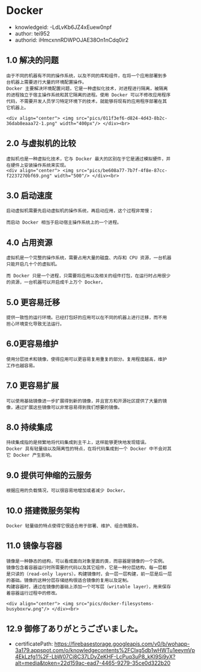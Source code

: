 Docker
===
* knowledgeid: -LdLvKb6JZ4xEuew0npf
* author: tei952
* authorid: iHmcxnnRDWPOJAE38On1nCdq0ir2

## 1.0 解决的问题
```
由于不同的机器有不同的操作系统，以及不同的库和组件，在将一个应用部署到多
台机器上需要进行大量的环境配置操作。
Docker 主要解决环境配置问题，它是一种虚拟化技术，对进程进行隔离，被隔离
的进程独立于宿主操作系统和其它隔离的进程。使用 Docker 可以不修改应用程序
代码，不需要开发人员学习特定环境下的技术，就能够将现有的应用程序部署在其
它机器上。

<div align="center"> <img src="pics/011f3ef6-d824-4d43-8b2c-36dab8eaaa72-1.png" width="400px"/> </div><br>
```
## 2.0 与虚拟机的比较
```
虚拟机也是一种虚拟化技术，它与 Docker 最大的区别在于它是通过模拟硬件，并
在硬件上安装操作系统来实现。
<div align="center"> <img src="pics/be608a77-7b7f-4f8e-87cc-f2237270bf69.png" width="500"/> </div><br>
```
## 3.0 启动速度
```
启动虚拟机需要先启动虚拟机的操作系统，再启动应用，这个过程非常慢；

而启动 Docker 相当于启动宿主操作系统上的一个进程。
```
## 4.0 占用资源
```
虚拟机是一个完整的操作系统，需要占用大量的磁盘、内存和 CPU 资源，一台机器
只能开启几十个的虚拟机。

而 Docker 只是一个进程，只需要将应用以及相关的组件打包，在运行时占用很少
的资源，一台机器可以开启成千上万个 Docker。
```
## 5.0 更容易迁移
```
提供一致性的运行环境。已经打包好的应用可以在不同的机器上进行迁移，而不用
担心环境变化导致无法运行。
```
## 6.0更容易维护
```
使用分层技术和镜像，使得应用可以更容易复用重复的部分。复用程度越高，维护
工作也越容易。
```
## 7.0 更容易扩展
```
可以使用基础镜像进一步扩展得到新的镜像，并且官方和开源社区提供了大量的镜
像，通过扩展这些镜像可以非常容易得到我们想要的镜像。
```
## 8.0 持续集成
```
持续集成指的是频繁地将代码集成到主干上，这样能够更快地发现错误。
Docker 具有轻量级以及隔离性的特点，在将代码集成到一个 Docker 中不会对其
它 Docker 产生影响。
```
## 9.0 提供可伸缩的云服务
```
根据应用的负载情况，可以很容易地增加或者减少 Docker。
```
## 10.0 搭建微服务架构
```
Docker 轻量级的特点使得它很适合用于部署、维护、组合微服务。
```
## 11.0 镜像与容器
```
镜像是一种静态的结构，可以看成面向对象里面的类，而容器是镜像的一个实例。
镜像包含着容器运行时所需要的代码以及其它组件，它是一种分层结构，每一层都
是只读的（read-only layers）。构建镜像时，会一层一层构建，前一层是后一层
的基础。镜像的这种分层存储结构很适合镜像的复用以及定制。
构建容器时，通过在镜像的基础上添加一个可写层（writable layer），用来保存
着容器运行过程中的修改。

<div align="center"> <img src="pics/docker-filesystems-busyboxrw.png"/> </div><br>
```
## 12.9 御修了ありがとうございました。
* certificatePath: https://firebasestorage.googleapis.com/v0/b/wohapp-3a179.appspot.com/o/knowledgecontents%2FCIxg5db1wHWTu1eeymVp4EkLzfg1%2F-LbW07Cj8C37LDyZeKHF-LcPuq3uP8_kKl9Si9yX?alt=media&token=22d159ac-ead7-4465-9279-35ce0d322b20
